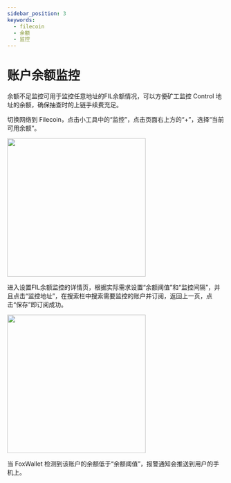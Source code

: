 ```yaml
---
sidebar_position: 3
keywords:
  - filecoin
  - 余额
  - 监控
---
```


# 账户余额监控
余额不足监控可用于监控任意地址的FIL余额情况，可以方便矿工监控 Control 地址的余额，确保抽查时的上链手续费充足。
  
切换网络到 Filecoin，点击小工具中的“监控”，点击页面右上方的“+”，选择“当前可用余额”。

<img src="/img/docs/tools-monitor.webp" width="320" />

进入设置FIL余额监控的详情页，根据实际需求设置“余额阈值”和“监控间隔”，并且点击“监控地址”，在搜索栏中搜索需要监控的账户并订阅，返回上一页，点击“保存”即订阅成功。

<img src="/img/docs/fil-balance-monitor.webp" width="320" />

当 FoxWallet 检测到该账户的余额低于“余额阈值”，报警通知会推送到用户的手机上。




